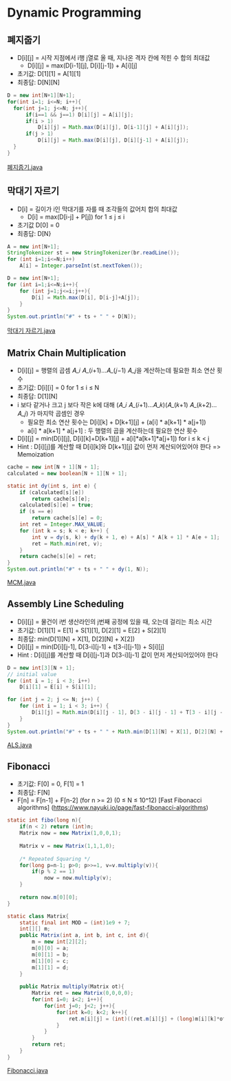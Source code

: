 # Dynamic Programming

## 폐지줍기
* D[i][j] = 시작 지점에서 i행 j열로 올 때, 지나온 격자 칸에 적힌 수 합의 최대값  
	- D[i][j] = max(D[i-1][j], D[i][j-1]) + A[i][j]  
* 초기값: D[1][1] = A[1][1]  
* 최종답: D[N][N]  
``` java
D = new int[N+1][N+1];
for(int i=1; i<=N; i++){
  for(int j=1; j<=N; j++){
	  if(i==1 && j==1) D[i][j] = A[i][j];
	  if(i > 1)
		  D[i][j] = Math.max(D[i][j], D[i-1][j] + A[i][j]);
	  if(j > 1)
		  D[i][j] = Math.max(D[i][j], D[i][j-1] + A[i][j]);
  }
}
```
[폐지줍기.java](/java/폐지줍기.java)

## 막대기 자르기
* D[i] = 길이가 i인 막대기를 자를 때 조각들의 값어치 합의 최대값
	- D[i] = max(D[i-j] + P[j]) for 1 ≤ j ≤ i
* 초기값 D[0] = 0
* 최종답: D[N}
``` java
A = new int[N+1];
StringTokenizer st = new StringTokenizer(br.readLine());
for (int i=1;i<=N;i++) 
	A[i] = Integer.parseInt(st.nextToken());

D = new int[N+1];
for (int i=1;i<=N;i++){
	for (int j=1;j<=i;j++){ 
		D[i] = Math.max(D[i], D[i-j]+A[j]);
	}
}
System.out.println("#" + ts + " " + D[N]);
```
[막대기 자르기.java](/java/막대기자르기.java)

## Matrix Chain Multiplication
* D[i][j] = 행렬의 곱셈 𝐴_𝑖 𝐴_(𝑖+1)…𝐴_(𝑗−1) 𝐴_𝑗을 계산하는데 필요한 최소 연산 횟수
* 초기값: D[i][i] = 0 for 1 ≤ i ≤ N
* 최종답: D[1][N]
* i 보다 같거나 크고 j 보다 작은 k에 대해 (𝐴_𝑖 𝐴_(𝑖+1)…𝐴_𝑘)(𝐴_(𝑘+1) 𝐴_(𝑘+2)…𝐴_𝑗) 가 마지막 곱셈인 경우
	- 필요한 최소 연산 횟수는 D[i][k] + D[k+1][j] + (a[i] * a[k+1] * a[j+1])
	- a[i] * a[k+1] * a[j+1] : 두 행렬의 곱을 계산하는데 필요한 연산 횟수
* D[i][j] = min(D[i][j], D[i][k]+D[k+1][j] + a[i]*a[k+1]*a[j+1]) for i ≤ k < j
* Hint : D[i][j]를 계산할 때 D[i][k]와 D[k+1][j] 값이 먼저 계산되어있어야 한다 => Memoization
``` java
cache = new int[N + 1][N + 1];
calculated = new boolean[N + 1][N + 1];

static int dy(int s, int e) {
	if (calculated[s][e])
		return cache[s][e];
	calculated[s][e] = true;
	if (s == e)
		return cache[s][e] = 0;
	int ret = Integer.MAX_VALUE;
	for (int k = s; k < e; k++) {
		int v = dy(s, k) + dy(k + 1, e) + A[s] * A[k + 1] * A[e + 1];
		ret = Math.min(ret, v);
	}
	return cache[s][e] = ret;
}
System.out.println("#" + ts + " " + dy(1, N));
```
[MCM.java](/java/MCM.java)

## Assembly Line Scheduling
* D[i][j] = 물건이 i번 생산라인의 j번째 공정에 있을 때, 오는데 걸리는 최소 시간
* 초기값:
D[1][1] = E[1] + S[1][1], 
D[2][1] = E[2] + S[2][1]
* 최종답: min(D[1][N] + X[1], D[2][N] + X[2])
* D[i][j] = min(D[i][j-1], D[3-i][j-1] + t[3-i][j-1]) + S[i][j]
* Hint : D[i][j]를 계산할 때 D[i][j-1]과 D[3-i][j-1] 값이 먼저 계산되어있어야 한다
``` java
D = new int[3][N + 1];
// initial value
for (int i = 1; i < 3; i++)
	D[i][1] = E[i] + S[i][1];

for (int j = 2; j <= N; j++) {
	for (int i = 1; i < 3; i++) {
		D[i][j] = Math.min(D[i][j - 1], D[3 - i][j - 1] + T[3 - i][j - 1]) + S[i][j];
	}
}
System.out.println("#" + ts + " " + Math.min(D[1][N] + X[1], D[2][N] + X[2]));
```
[ALS.java](/java/ALS.java)

## Fibonacci
* 초기값: F[0] = 0, F[1] = 1
* 최종답: F[N]
* F[n] = F[n-1] + F[n-2] (for n >= 2)  (0 ≤ N ≤ 10^12)
[Fast Fibonacci algorithms] (https://www.nayuki.io/page/fast-fibonacci-algorithms)
``` java
static int fibo(long n){
	if(n < 2) return (int)n;
	Matrix now = new Matrix(1,0,0,1);
	
	Matrix v = new Matrix(1,1,1,0);
	
	/* Repeated Squaring */
	for(long p=n-1; p>0; p>>=1, v=v.multiply(v)){
		if(p % 2 == 1)
			now = now.multiply(v);
	}
	
	return now.m[0][0];
}

static class Matrix{
	static final int MOD = (int)1e9 + 7;
	int[][] m;
	public Matrix(int a, int b, int c, int d){
		m = new int[2][2];
		m[0][0] = a;
		m[0][1] = b;
		m[1][0] = c;
		m[1][1] = d;
	}
	
	public Matrix multiply(Matrix ot){
		Matrix ret = new Matrix(0,0,0,0);
		for(int i=0; i<2; i++){
			for(int j=0; j<2; j++){
				for(int k=0; k<2; k++){
					ret.m[i][j] = (int)((ret.m[i][j] + (long)m[i][k]*ot.m[k][j]) % MOD);
				}
			}
		}
		return ret;
	}
}
```
[Fibonacci.java](/java/Fibonacci.java)
